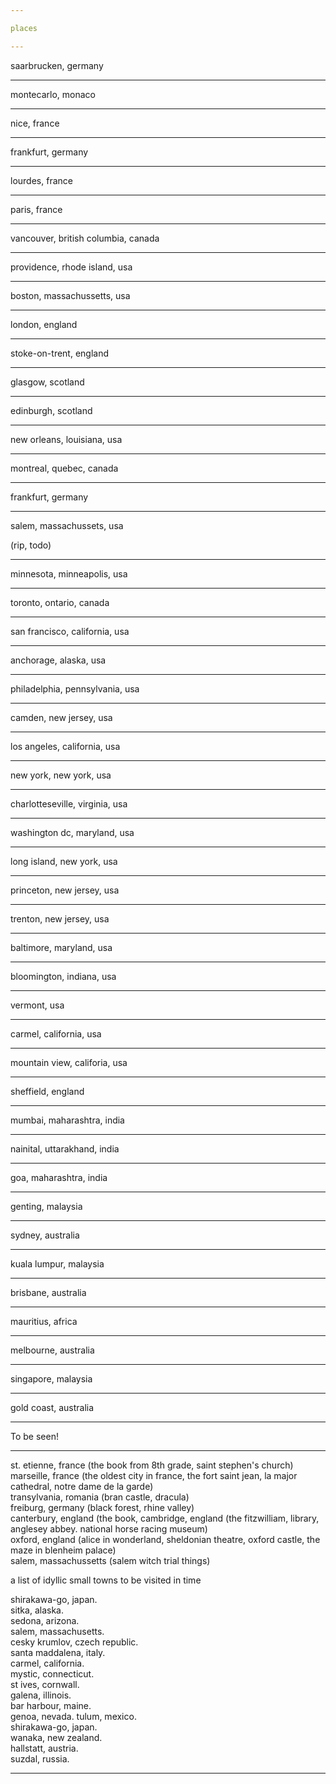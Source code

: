 ```yaml
---

places 

---
```


saarbrucken, germany

---

montecarlo, monaco

---

nice, france

---

frankfurt, germany

---

lourdes, france

---

paris, france

---

vancouver, british columbia, canada

---

providence, rhode island, usa

---

boston, massachussetts, usa

---

london, england

---

stoke-on-trent, england

---

glasgow, scotland

---

edinburgh, scotland

---

new orleans, louisiana, usa

---

montreal, quebec, canada

---

frankfurt, germany

---

salem, massachussets, usa

(rip, todo)

---

minnesota, minneapolis, usa

---

toronto, ontario, canada

---

san francisco, california, usa

---

anchorage, alaska, usa

---

philadelphia, pennsylvania, usa

---

camden, new jersey, usa

---

los angeles, california, usa

---

new york, new york, usa

---

charlotteseville, virginia, usa

---

washington dc, maryland, usa

---

long island, new york, usa

---

princeton, new jersey, usa

---

trenton, new jersey, usa

---

baltimore, maryland, usa

---

bloomington, indiana, usa

---

vermont, usa

---

carmel, california, usa

---

mountain view, califoria, usa

---

sheffield, england

---

mumbai, maharashtra, india

---

nainital, uttarakhand, india

---

goa, maharashtra, india

---

genting, malaysia

---

sydney, australia

---

kuala lumpur, malaysia

---

brisbane, australia 

---

mauritius, africa

---

melbourne, australia

---

singapore, malaysia

---

gold coast, australia

---

To be seen!

---

st. etienne, france (the book from 8th grade, saint stephen's church)  
marseille, france (the oldest city in france, the fort saint jean, la major cathedral, notre dame de la garde)  
transylvania, romania (bran castle, dracula)  
freiburg, germany (black forest, rhine valley)  
canterbury, england (the book, 
cambridge, england (the fitzwilliam, library, anglesey abbey. national horse racing museum)  
oxford, england (alice in wonderland, sheldonian theatre, oxford castle, the maze in blenheim palace)  
salem, massachussetts (salem witch trial things)  

a list of idyllic small towns to be visited in time  


shirakawa-go, japan.  
sitka, alaska.  
sedona, arizona.  
salem, massachusetts.  
cesky krumlov, czech republic.  
santa maddalena, italy.   
carmel, california.  
mystic, connecticut.  
st ives, cornwall.  
galena, illinois.  
bar harbour, maine.  
genoa, nevada. 
tulum, mexico.   
shirakawa-go, japan.  
wanaka, new zealand.  
hallstatt, austria.  
suzdal, russia.  
 
---
